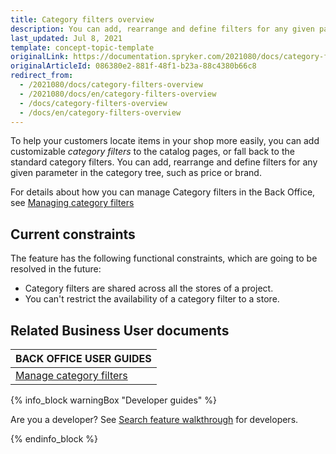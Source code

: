 ```yaml
---
title: Category filters overview
description: You can add, rearrange and define filters for any given parameter in the category tree, such as the price or the brand.
last_updated: Jul 8, 2021
template: concept-topic-template
originalLink: https://documentation.spryker.com/2021080/docs/category-filters-overview
originalArticleId: 086380e2-881f-48f1-b23a-88c4380b66c8
redirect_from:
  - /2021080/docs/category-filters-overview
  - /2021080/docs/en/category-filters-overview
  - /docs/category-filters-overview
  - /docs/en/category-filters-overview
---
```


To help your customers locate items in your shop more easily, you can add customizable *category filters* to the catalog pages, or fall back to the standard category filters. You can add, rearrange and define filters for any given parameter in the category tree, such as price or brand.

For details about how you can manage Category filters in the Back Office, see [Managing category filters](/docs/scos/user/back-office-user-guides/{{page.version}}/merchandising/category-filters/assign-and-deassign-filters-from-categories.html)

## Current constraints

The feature has the following functional constraints, which are going to be resolved in the future:
* Category filters are shared across all the stores of a project.
* You can't restrict the availability of a category filter to a store.

## Related Business User documents

|BACK OFFICE USER GUIDES|
|---|
| [Manage category filters](/docs/scos/user/back-office-user-guides/{{page.version}}/merchandising/category-filters/assign-and-deassign-filters-from-categories.html)  |

{% info_block warningBox "Developer guides" %}

Are you a developer? See [Search feature walkthrough](/docs/scos/dev/feature-walkthroughs/{{page.version}}/search-feature-walkthrough.html) for developers.

{% endinfo_block %}
